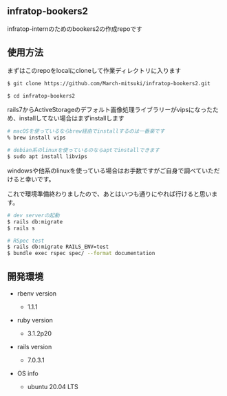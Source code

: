## infratop-bookers2
infratop-internのためのbookers2の作成repoです

## 使用方法
まずはこのrepoをlocalにcloneして作業ディレクトリに入ります
```bash
$ git clone https://github.com/March-mitsuki/infratop-bookers2.git

$ cd infratop-bookers2
```
rails7からActiveStorageのデフォルト画像処理ライブラリーがvipsになったため、installしてない場合はまずinstallします
```bash
# macOSを使っているならbrew経由でinstallするのは一番楽です
% brew install vips

# debian系のlinuxを使っているのならaptでinstallできます
$ sudo apt install libvips
```
windowsや他系のlinuxを使っている場合はお手数ですがご自身で調べていただけると幸いです。

これで環境準備終わりましたので、あとはいつも通りにやれば行けると思います。
```bash
# dev serverの起動
$ rails db:migrate
$ rails s

# RSpec test
$ rails db:migrate RAILS_ENV=test
$ bundle exec rspec spec/ --format documentation
```

## 開発環境
* rbenv version
    * 1.1.1

* ruby version
    * 3.1.2p20

* rails version
    * 7.0.3.1

* OS info
    * ubuntu 20.04 LTS
